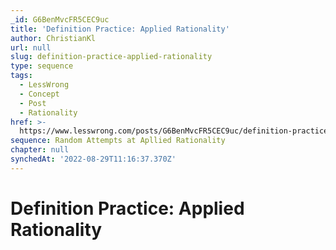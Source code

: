 ```yaml
---
_id: G6BenMvcFR5CEC9uc
title: 'Definition Practice: Applied Rationality'
author: ChristianKl
url: null
slug: definition-practice-applied-rationality
type: sequence
tags:
  - LessWrong
  - Concept
  - Post
  - Rationality
href: >-
  https://www.lesswrong.com/posts/G6BenMvcFR5CEC9uc/definition-practice-applied-rationality
sequence: Random Attempts at Apllied Rationality
chapter: null
synchedAt: '2022-08-29T11:16:37.370Z'
---
```

# Definition Practice: Applied Rationality

